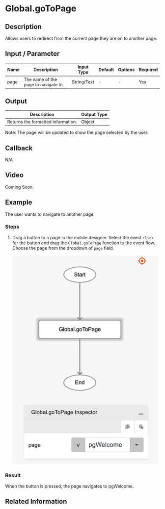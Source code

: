 # Global.goToPage

## Description

Allows users to redirect from the current page they are on to another page.

## Input / Parameter

| Name | Description | Input Type | Default | Options | Required |
| ------ | ------ | ------ | ------ | ------ | ------ |
| page | The name of the page to navigate to. | String/Text | - | - | Yes |

## Output

| Description | Output Type |
| ------ | ------ |
| Returns the formatted information. | Object |

Note: The page will be updated to show the page selected by the user.

## Callback

N/A

## Video

Coming Soon.

<!-- Format: [![Video]({image-path})]({url-link}) -->

## Example

The user wants to navigate to another page.

<!-- Share a scenario, like a user requirements. -->

### Steps

1. Drag a button to a page in the mobile designer. Select the event `click` for the button and drag the `Global.goToPage` function to the event flow. Choose the page from the dropdown of `page` field.
<br /><br />
![](./gotoPage-step-1.png)

### Result

When the button is pressed, the page navigates to pgWelcome.

## Related Information